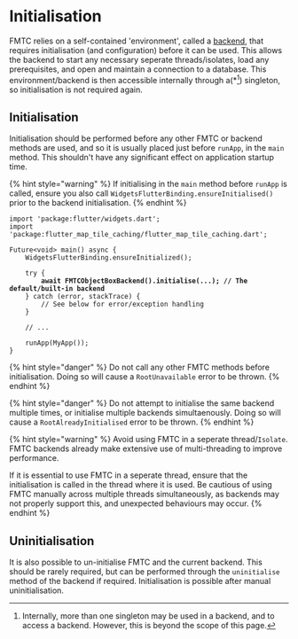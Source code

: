 # Initialisation

FMTC relies on a self-contained 'environment', called a [backend](backends.md), that requires initialisation (and configuration) before it can be used. This allows the backend to start any necessary seperate threads/isolates, load any prerequisites, and open and maintain a connection to a database. This environment/backend is then accessible internally through a(\*[^1]) singleton, so initialisation is not required again.

## Initialisation

Initialisation should be performed before any other FMTC or backend methods are used, and so it is usually placed just before `runApp`, in the `main` method. This shouldn't have any significant effect on application startup time.

{% hint style="warning" %}
If initialising in the `main` method before `runApp` is called, ensure you also call `WidgetsFlutterBinding.ensureInitialised()` prior to the backend initialisation.
{% endhint %}

<pre class="language-dart" data-title="main.dart"><code class="lang-dart">import 'package:flutter/widgets.dart';
import 'package:flutter_map_tile_caching/flutter_map_tile_caching.dart';

Future&#x3C;void> main() async {
    WidgetsFlutterBinding.ensureInitialized();   
    
    try {
<strong>        await FMTCObjectBoxBackend().initialise(...); // The default/built-in backend
</strong>    } catch (error, stackTrace) {
        // See below for error/exception handling
    }
    
    // ...
    
    runApp(MyApp());
}
</code></pre>

{% hint style="danger" %}
Do not call any other FMTC methods before initialisation. Doing so will cause a `RootUnavailable` error to be thrown.
{% endhint %}

{% hint style="danger" %}
Do not attempt to initialise the same backend multiple times, or initialise multiple backends simultaenously. Doing so will cause a `RootAlreadyInitialised` error to be thrown.
{% endhint %}

{% hint style="warning" %}
Avoid using FMTC in a seperate thread/`Isolate`. FMTC backends already make extensive use of multi-threading to improve performance.

If it is essential to use FMTC in a seperate thread, ensure that the initialisation is called in the thread where it is used. Be cautious of using FMTC manually across multiple threads simultaneously, as backends may not properly support this, and unexpected behaviours may occur.
{% endhint %}

## Uninitialisation

It is also possible to un-initialise FMTC and the current backend. This should be rarely required, but can be performed through the `uninitialise` method of the backend if required. Initialisation is possible after manual uninitialisation.

[^1]: Internally, more than one singleton may be used in a backend, and to access a backend. However, this is beyond the scope of this page.
